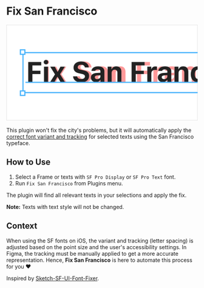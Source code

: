# Fix San Francisco

![](/cover.png?raw=true)

This plugin won't fix the city's problems, but it will automatically apply the [correct font variant and tracking](https://developer.apple.com/design/human-interface-guidelines/ios/visual-design/typography/#font-usage-and-tracking) for selected texts using the San Francisco typeface.

## How to Use

1. Select a Frame or texts with `SF Pro Display` or `SF Pro Text` font.
2. Run `Fix San Francisco` from Plugins menu.

The plugin will find all relevant texts in your selections and apply the fix.

**Note:** Texts with text style will not be changed.

## Context

When using the SF fonts on iOS, the variant and tracking (letter spacing) is adjusted based on the point size and the user's accessibility settings. In Figma, the tracking must be manually applied to get a more accurate representation. Hence, **Fix San Francisco** is here to automate this process for you ♥

Inspired by [Sketch-SF-UI-Font-Fixer](https://github.com/kylehickinson/Sketch-SF-UI-Font-Fixer).
